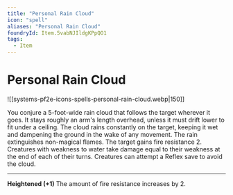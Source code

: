 ```yaml
---
title: "Personal Rain Cloud"
icon: "spell"
aliases: "Personal Rain Cloud"
foundryId: Item.5vabNJIldgKPpQO1
tags:
  - Item
---
```


# Personal Rain Cloud
![[systems-pf2e-icons-spells-personal-rain-cloud.webp|150]]

You conjure a 5-foot-wide rain cloud that follows the target wherever it goes. It stays roughly an arm's length overhead, unless it must drift lower to fit under a ceiling. The cloud rains constantly on the target, keeping it wet and dampening the ground in the wake of any movement. The rain extinguishes non-magical flames. The target gains fire resistance 2. Creatures with weakness to water take damage equal to their weakness at the end of each of their turns. Creatures can attempt a Reflex save to avoid the cloud.

* * *

**Heightened (+1)** The amount of fire resistance increases by 2.
